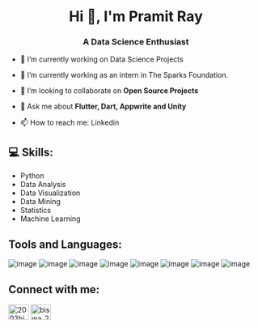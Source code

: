 <h1 align="center">Hi 👋, I'm Pramit Ray</h1>
<h3 align="center">A Data Science Enthusiast</h3>

- 🔭 I’m currently working on Data Science Projects

- 🌱 I’m currently working as an intern in The Sparks Foundation.

- 👯 I’m looking to collaborate on **Open Source Projects**

- 💬 Ask me about **Flutter, Dart, Appwrite and Unity**

- 📫 How to reach me: Linkedin



## 💻 Skills:

- Python
- Data Analysis
- Data Visualization
- Data Mining
- Statistics
- Machine Learning

## Tools and Languages:
![image](https://user-images.githubusercontent.com/93142399/229361934-2b1b3b5f-3d64-4f7e-a6ff-ee0cf3e41da6.png)
![image](https://user-images.githubusercontent.com/93142399/229361951-08ef78cc-1a12-4838-8307-39fb0d1ca05b.png)
![image](https://user-images.githubusercontent.com/93142399/229361979-18dbaf94-ea77-4001-9a79-ff0ea19817b2.png)
![image](https://user-images.githubusercontent.com/93142399/229362012-bfdf2dab-23b0-498c-b08b-85d7f0c36584.png)
![image](https://user-images.githubusercontent.com/93142399/229362032-a7041dae-c807-4955-8138-79727eff1d57.png)
![image](https://user-images.githubusercontent.com/93142399/229362075-2dc0b6e7-09df-4116-bdb6-e4c7de138fc1.png)
![image](https://user-images.githubusercontent.com/93142399/229362105-f25cf3d8-5d78-4f8a-a21d-4523063a9e92.png)
![image](https://user-images.githubusercontent.com/93142399/229362378-cee43279-ef98-4a30-86d5-36645fc3f378.png)






## Connect with me:
<a href="https://www.linkedin.com/in/pramit-ray-a42874215/" target="blank"><img align="center" src="https://raw.githubusercontent.com/rahuldkjain/github-profile-readme-generator/master/src/images/icons/Social/linked-in-alt.svg" alt="2002bishwajeet" height="30" width="40" /></a>
<a href="https://www.instagram.com/itz_pramitray_2001" target="blank"><img align="center" src="https://raw.githubusercontent.com/rahuldkjain/github-profile-readme-generator/master/src/images/icons/Social/instagram.svg" alt="biswa_20p" height="30" width="40" /></a>
